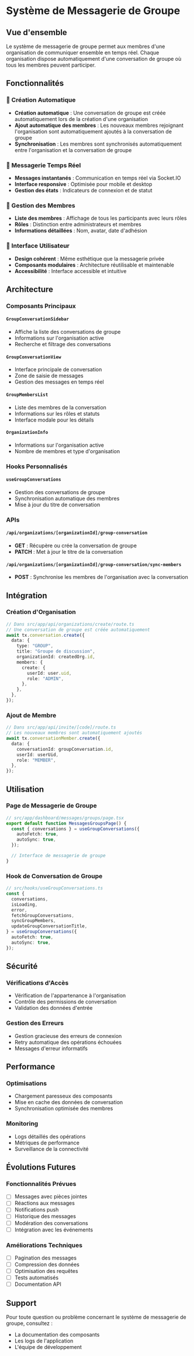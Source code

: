 # Système de Messagerie de Groupe

## Vue d'ensemble

Le système de messagerie de groupe permet aux membres d'une organisation de communiquer ensemble en temps réel. Chaque organisation dispose automatiquement d'une conversation de groupe où tous les membres peuvent participer.

## Fonctionnalités

### 🚀 Création Automatique

- **Création automatique** : Une conversation de groupe est créée automatiquement lors de la création d'une organisation
- **Ajout automatique des membres** : Les nouveaux membres rejoignant l'organisation sont automatiquement ajoutés à la conversation de groupe
- **Synchronisation** : Les membres sont synchronisés automatiquement entre l'organisation et la conversation de groupe

### 💬 Messagerie Temps Réel

- **Messages instantanés** : Communication en temps réel via Socket.IO
- **Interface responsive** : Optimisée pour mobile et desktop
- **Gestion des états** : Indicateurs de connexion et de statut

### 👥 Gestion des Membres

- **Liste des membres** : Affichage de tous les participants avec leurs rôles
- **Rôles** : Distinction entre administrateurs et membres
- **Informations détaillées** : Nom, avatar, date d'adhésion

### 🎨 Interface Utilisateur

- **Design cohérent** : Même esthétique que la messagerie privée
- **Composants modulaires** : Architecture réutilisable et maintenable
- **Accessibilité** : Interface accessible et intuitive

## Architecture

### Composants Principaux

#### `GroupConversationSidebar`

- Affiche la liste des conversations de groupe
- Informations sur l'organisation active
- Recherche et filtrage des conversations

#### `GroupConversationView`

- Interface principale de conversation
- Zone de saisie de messages
- Gestion des messages en temps réel

#### `GroupMembersList`

- Liste des membres de la conversation
- Informations sur les rôles et statuts
- Interface modale pour les détails

#### `OrganizationInfo`

- Informations sur l'organisation active
- Nombre de membres et type d'organisation

### Hooks Personnalisés

#### `useGroupConversations`

- Gestion des conversations de groupe
- Synchronisation automatique des membres
- Mise à jour du titre de conversation

### APIs

#### `/api/organizations/[organizationId]/group-conversation`

- **GET** : Récupère ou crée la conversation de groupe
- **PATCH** : Met à jour le titre de la conversation

#### `/api/organizations/[organizationId]/group-conversation/sync-members`

- **POST** : Synchronise les membres de l'organisation avec la conversation

## Intégration

### Création d'Organisation

```typescript
// Dans src/app/api/organizations/create/route.ts
// Une conversation de groupe est créée automatiquement
await tx.conversation.create({
  data: {
    type: "GROUP",
    title: "Groupe de discussion",
    organizationId: createdOrg.id,
    members: {
      create: {
        userId: user.uid,
        role: "ADMIN",
      },
    },
  },
});
```

### Ajout de Membre

```typescript
// Dans src/app/api/invite/[code]/route.ts
// Les nouveaux membres sont automatiquement ajoutés
await tx.conversationMember.create({
  data: {
    conversationId: groupConversation.id,
    userId: userUid,
    role: "MEMBER",
  },
});
```

## Utilisation

### Page de Messagerie de Groupe

```typescript
// src/app/dashboard/messages/groups/page.tsx
export default function MessagesGroupsPage() {
  const { conversations } = useGroupConversations({
    autoFetch: true,
    autoSync: true,
  });

  // Interface de messagerie de groupe
}
```

### Hook de Conversation de Groupe

```typescript
// src/hooks/useGroupConversations.ts
const {
  conversations,
  isLoading,
  error,
  fetchGroupConversations,
  syncGroupMembers,
  updateGroupConversationTitle,
} = useGroupConversations({
  autoFetch: true,
  autoSync: true,
});
```

## Sécurité

### Vérifications d'Accès

- Vérification de l'appartenance à l'organisation
- Contrôle des permissions de conversation
- Validation des données d'entrée

### Gestion des Erreurs

- Gestion gracieuse des erreurs de connexion
- Retry automatique des opérations échouées
- Messages d'erreur informatifs

## Performance

### Optimisations

- Chargement paresseux des composants
- Mise en cache des données de conversation
- Synchronisation optimisée des membres

### Monitoring

- Logs détaillés des opérations
- Métriques de performance
- Surveillance de la connectivité

## Évolutions Futures

### Fonctionnalités Prévues

- [ ] Messages avec pièces jointes
- [ ] Réactions aux messages
- [ ] Notifications push
- [ ] Historique des messages
- [ ] Modération des conversations
- [ ] Intégration avec les événements

### Améliorations Techniques

- [ ] Pagination des messages
- [ ] Compression des données
- [ ] Optimisation des requêtes
- [ ] Tests automatisés
- [ ] Documentation API

## Support

Pour toute question ou problème concernant le système de messagerie de groupe, consultez :

- La documentation des composants
- Les logs de l'application
- L'équipe de développement
